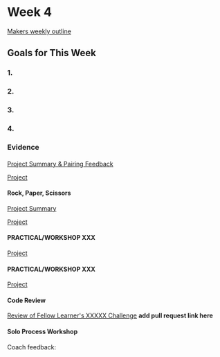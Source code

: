 # Week 4
[Makers weekly outline](https://github.com/makersacademy/course/blob/master/week_outlines.md/)

## Goals for This Week

### 1. 


### 2. 


### 3. 



### 4.



### Evidence 

#### 
[Project Summary & Pairing Feedback]()

[Project]() 

#### Rock, Paper, Scissors
[Project Summary]()

[Project]() 

#### PRACTICAL/WORKSHOP XXX

[Project]() 

#### PRACTICAL/WORKSHOP XXX

[Project]() 

#### Code Review

[Review of Fellow Learner's XXXXX Challenge]() **add pull request link here**

#### Solo Process Workshop

Coach feedback: 
